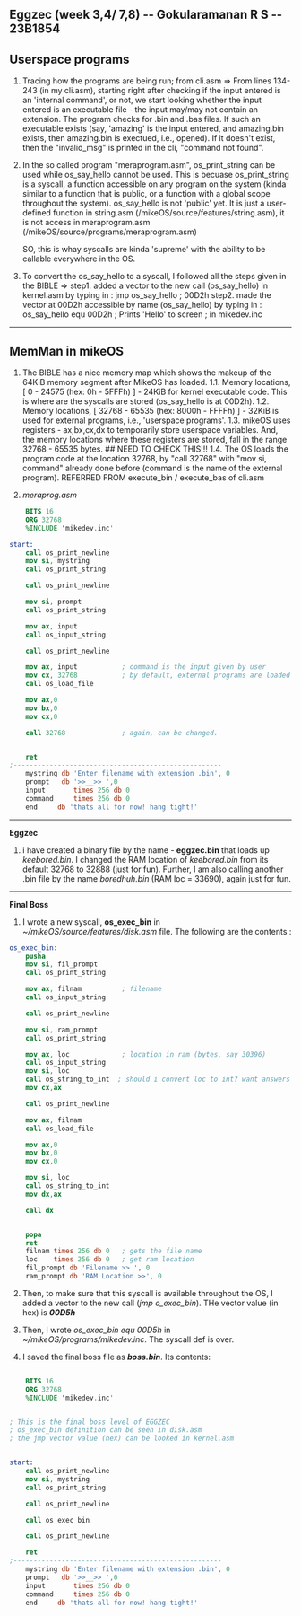 ## Eggzec (week 3,4/ 7,8)	-- Gokularamanan R S	-- 23B1854

**Userspace programs**
------------------
1. Tracing how the programs are being run; from cli.asm =>
	From lines 134-243 (in my cli.asm), starting right after checking if the input entered is an 'internal command', or not, we start looking whether the input entered is an executable file - the input may/may not contain an extension. The program checks for .bin and .bas files. If such an executable exists (say, 'amazing' is the input entered, and amazing.bin exists, then amazing.bin is exectued, i.e., opened). If it doesn't exist, then the "invalid_msg" is printed in the cli, "command not found".

2. In the so called program "meraprogram.asm", os_print_string can be used while os_say_hello cannot be used. This is becuase os_print_string is a syscall, a function accessible on any program on the system (kinda similar to a function that is public, or a function with a global scope throughout the system). os_say_hello is not 'public' yet. It is just a user-defined function in string.asm (/mikeOS/source/features/string.asm), it is not access in meraprogram.asm (/mikeOS/source/programs/meraprogram.asm) 

	SO, this is whay syscalls are kinda 'supreme' with the ability to be callable everywhere in the OS.

3. To convert the os_say_hello to a syscall, I followed all the steps given in the BIBLE => 
	step1. added a vector to the new call (os_say_hello) in kernel.asm by typing in :  jmp os_say_hello		; 00D2h
	step2. made the vector at 00D2h accessible by name (os_say_hello) by typing in : os_say_hello	equ	00D2h	; Prints 'Hello' to screen ; in mikedev.inc
---------------------------------------------------
**MemMan in mikeOS**
----------------
1. The BIBLE has a nice memory map which shows the makeup of the 64KiB memory segment after MikeOS has loaded. 
	1.1.	Memory locations, [ 0 - 24575 (hex: 0h - 5FFFh) ] - 24KiB for kernel executable code. This is where are the syscalls are stored (os_say_hello is at 00D2h).
	1.2. 	Memory locations, [ 32768 - 65535 (hex: 8000h - FFFFh) ] - 32KiB is used for external programs, i.e., 'userspace programs'.
	1.3. 	mikeOS uses registers - ax,bx,cx,dx to temporarily store userspace variables. And, the memory locations where these registers are stored, fall in the range 32768 - 65535 bytes. ## NEED TO CHECK THIS!!! 
	1.4. The OS loads the program code at the location 32768, by "call 32768" with "mov si, command" already done before (command is the name of the external program). REFERRED FROM execute_bin / execute_bas of cli.asm

2. *meraprog.asm*
```nasm
    BITS 16
	ORG 32768
	%INCLUDE 'mikedev.inc'

start:
    call os_print_newline
	mov si, mystring
	call os_print_string

    call os_print_newline

    mov si, prompt
    call os_print_string

    mov ax, input
	call os_input_string

    call os_print_newline

    mov ax, input			; command is the input given by user				
	mov cx, 32768           ; by default, external programs are loaded at 32768 location, but this can be changed to anything in the range [32768,65535]
	call os_load_file

    mov ax,0
    mov bx,0
    mov cx,0

    call 32768              ; again, can be changed. 


	ret
;----------------------------------------------------
	mystring db 'Enter filename with extension .bin', 0
    prompt   db '>>__>> ',0
    input		times 256 db 0
    command     times 256 db 0
    end     db 'thats all for now! hang tight!'

```

----------------------------------------------------------------------------------------------------
**Eggzec**
1. i have created a binary file by the name - **eggzec.bin** that loads up *keebored.bin*. I changed the RAM location of *keebored.bin* from its default 32768 to 32888 (just for fun). Further, I am also calling another .bin file by the name *boredhuh.bin* (RAM loc = 33690), again just for fun.
----------------------------------------------------------------------------------------------------
**Final Boss**
1. I wrote a new syscall, **os_exec_bin** in *~/mikeOS/source/features/disk.asm* file. The following are the contents :
```nasm
os_exec_bin:
	pusha
	mov si, fil_prompt
	call os_print_string

	mov ax, filnam			; filename
	call os_input_string

	call os_print_newline	

	mov si, ram_prompt
	call os_print_string

	mov ax, loc				; location in ram (bytes, say 30396)
	call os_input_string
	mov si, loc
	call os_string_to_int  ; should i convert loc to int? want answers
	mov cx,ax

	call os_print_newline

	mov ax, filnam		
	call os_load_file

	mov ax,0
	mov bx,0
	mov cx,0

	mov si, loc
	call os_string_to_int  
	mov dx,ax

	call dx


	popa
	ret
	filnam times 256 db 0 	; gets the file name
	loc    times 256 db 0	; get ram location
	fil_prompt db 'Filename >> ', 0
	ram_prompt db 'RAM Location >>', 0
```

2. Then, to make sure that this syscall is available throughout the OS, I added a vector to the new call (*jmp o_exec_bin*). THe vector value (in hex) is ***00D5h***

3. Then, I wrote *os_exec_bin equ 00D5h* in *~/mikeOS/programs/mikedev.inc*. The syscall def is over.

4. I saved the final boss file as ***boss.bin***. Its contents:

```nasm

	BITS 16
	ORG 32768
	%INCLUDE 'mikedev.inc'


; This is the final boss level of EGGZEC
; os_exec_bin definition can be seen in disk.asm
; the jmp vector value (hex) can be looked in kernel.asm


start:
    call os_print_newline
	mov si, mystring
	call os_print_string

    call os_print_newline

    call os_exec_bin

    call os_print_newline

	ret
;----------------------------------------------------
	mystring db 'Enter filename with extension .bin', 0
    prompt   db '>>__>> ',0
    input		times 256 db 0
    command     times 256 db 0
    end     db 'thats all for now! hang tight!'

```

		
